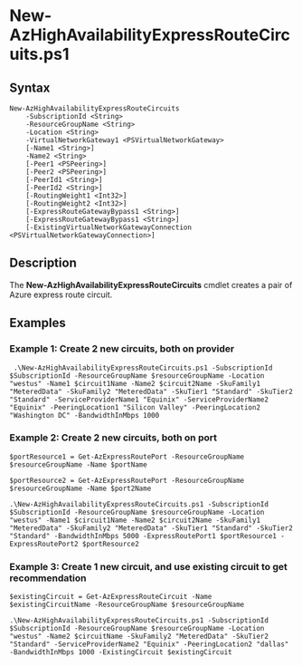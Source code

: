 # New-AzHighAvailabilityExpressRouteCircuits.ps1
## Syntax
```
New-AzHighAvailabilityExpressRouteCircuits
	-SubscriptionId <String>
	-ResourceGroupName <String> 
	-Location <String> 
    -VirtualNetworkGateway1 <PSVirtualNetworkGateway> 
	[-Name1 <String>]
	-Name2 <String>
	[-Peer1 <PSPeering>] 
	[-Peer2 <PSPeering>]
	[-PeerId1 <String>] 
	[-PeerId2 <String>]
	[-RoutingWeight1 <Int32>]
	[-RoutingWeight2 <Int32>]
	[-ExpressRouteGatewayBypass1 <String>]
	[-ExpressRouteGatewayBypass1 <String>]
	[-ExistingVirtualNetworkGatewayConnection <PSVirtualNetworkGatewayConnection>]
```

## Description
The  **New-AzHighAvailabilityExpressRouteCircuits**  cmdlet creates a pair of Azure express route circuit.

## Examples
### Example 1: Create 2 new circuits, both on provider
```
 .\New-AzHighAvailabilityExpressRouteCircuits.ps1 -SubscriptionId $SubscriptionId -ResourceGroupName $resourceGroupName -Location "westus" -Name1 $circuit1Name -Name2 $circuit2Name -SkuFamily1 "MeteredData" -SkuFamily2 "MeteredData" -SkuTier1 "Standard" -SkuTier2 "Standard" -ServiceProviderName1 "Equinix" -ServiceProviderName2 "Equinix" -PeeringLocation1 "Silicon Valley" -PeeringLocation2 "Washington DC" -BandwidthInMbps 1000
```
### Example 2:  Create 2 new circuits, both on port
```
$portResource1 = Get-AzExpressRoutePort -ResourceGroupName $resourceGroupName -Name $portName

$portResource2 = Get-AzExpressRoutePort -ResourceGroupName $resourceGroupName -Name $port2Name

.\New-AzHighAvailabilityExpressRouteCircuits.ps1 -SubscriptionId $SubscriptionId -ResourceGroupName $resourceGroupName -Location "westus" -Name1 $circuit1Name -Name2 $circuit2Name -SkuFamily1 "MeteredData" -SkuFamily2 "MeteredData" -SkuTier1 "Standard" -SkuTier2 "Standard" -BandwidthInMbps 5000 -ExpressRoutePort1 $portResource1 -ExpressRoutePort2 $portResource2
```
### Example 3:  Create 1 new circuit, and use existing circuit to get recommendation
```
$existingCircuit = Get-AzExpressRouteCircuit -Name $existingCircuitName -ResourceGroupName $resourceGroupName 

.\New-AzHighAvailabilityExpressRouteCircuits.ps1 -SubscriptionId $SubscriptionId -ResourceGroupName $resourceGroupName -Location "westus" -Name2 $circuitName -SkuFamily2 "MeteredData" -SkuTier2 "Standard" -ServiceProviderName2 "Equinix" -PeeringLocation2 "dallas" -BandwidthInMbps 1000 -ExistingCircuit $existingCircuit
```